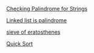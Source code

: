 
[Checking Palindrome for Strings](./palindrome_strings.cs)

[Linked list is palindrome](./linked_list_is_palindrome.cs)

[sieve of eratosthenes](./SieveOfEratosthenes.cs)

[Quick Sort](./quick_sort.cs)
